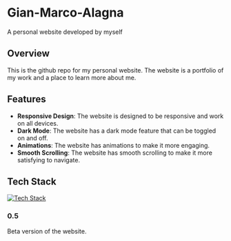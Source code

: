 # Gian-Marco-Alagna

A personal website developed by myself

## Overview

This is the github repo for my personal website. The website is a portfolio of my work and a place to learn more about me.

## Features

- **Responsive Design**: The website is designed to be responsive and work on all devices.
- **Dark Mode**: The website has a dark mode feature that can be toggled on and off.
- **Animations**: The website has animations to make it more engaging.
- **Smooth Scrolling**: The website has smooth scrolling to make it more satisfying to navigate.

## Tech Stack

<p align="left">
  <a href="https://skillicons.dev">
    <img src="https://skillicons.dev/icons?perline=4&i=js,react,html,css,p5js,vite,vscode,git,github,aws,postgresql" alt="Tech Stack" />
  </a>
</p>

### 0.5

Beta version of the website.

